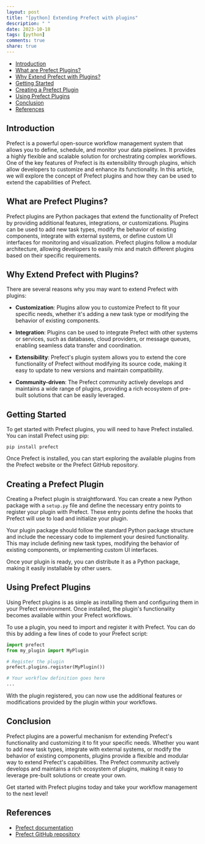 ```yaml
---
layout: post
title: "[python] Extending Prefect with plugins"
description: " "
date: 2023-10-18
tags: [python]
comments: true
share: true
---
```


- [Introduction](#introduction)
- [What are Prefect Plugins?](#what-are-prefect-plugins)
- [Why Extend Prefect with Plugins?](#why-extend-prefect-with-plugins)
- [Getting Started](#getting-started)
- [Creating a Prefect Plugin](#creating-a-prefect-plugin)
- [Using Prefect Plugins](#using-prefect-plugins)
- [Conclusion](#conclusion)
- [References](#references)

<!-- /TOC -->

## Introduction

Prefect is a powerful open-source workflow management system that allows you to define, schedule, and monitor your data pipelines. It provides a highly flexible and scalable solution for orchestrating complex workflows. One of the key features of Prefect is its extensibility through plugins, which allow developers to customize and enhance its functionality. In this article, we will explore the concept of Prefect plugins and how they can be used to extend the capabilities of Prefect.

## What are Prefect Plugins?

Prefect plugins are Python packages that extend the functionality of Prefect by providing additional features, integrations, or customizations. Plugins can be used to add new task types, modify the behavior of existing components, integrate with external systems, or define custom UI interfaces for monitoring and visualization. Prefect plugins follow a modular architecture, allowing developers to easily mix and match different plugins based on their specific requirements.

## Why Extend Prefect with Plugins?

There are several reasons why you may want to extend Prefect with plugins:

- **Customization**: Plugins allow you to customize Prefect to fit your specific needs, whether it's adding a new task type or modifying the behavior of existing components.

- **Integration**: Plugins can be used to integrate Prefect with other systems or services, such as databases, cloud providers, or message queues, enabling seamless data transfer and coordination.

- **Extensibility**: Prefect's plugin system allows you to extend the core functionality of Prefect without modifying its source code, making it easy to update to new versions and maintain compatibility.

- **Community-driven**: The Prefect community actively develops and maintains a wide range of plugins, providing a rich ecosystem of pre-built solutions that can be easily leveraged.

## Getting Started

To get started with Prefect plugins, you will need to have Prefect installed. You can install Prefect using pip:

```shell
pip install prefect
```

Once Prefect is installed, you can start exploring the available plugins from the Prefect website or the Prefect GitHub repository.

## Creating a Prefect Plugin

Creating a Prefect plugin is straightforward. You can create a new Python package with a `setup.py` file and define the necessary entry points to register your plugin with Prefect. These entry points define the hooks that Prefect will use to load and initialize your plugin.

Your plugin package should follow the standard Python package structure and include the necessary code to implement your desired functionality. This may include defining new task types, modifying the behavior of existing components, or implementing custom UI interfaces.

Once your plugin is ready, you can distribute it as a Python package, making it easily installable by other users.

## Using Prefect Plugins

Using Prefect plugins is as simple as installing them and configuring them in your Prefect environment. Once installed, the plugin's functionality becomes available within your Prefect workflows.

To use a plugin, you need to import and register it with Prefect. You can do this by adding a few lines of code to your Prefect script:

```python
import prefect
from my_plugin import MyPlugin

# Register the plugin
prefect.plugins.register(MyPlugin())

# Your workflow definition goes here
...
```

With the plugin registered, you can now use the additional features or modifications provided by the plugin within your workflows.

## Conclusion

Prefect plugins are a powerful mechanism for extending Prefect's functionality and customizing it to fit your specific needs. Whether you want to add new task types, integrate with external systems, or modify the behavior of existing components, plugins provide a flexible and modular way to extend Prefect's capabilities. The Prefect community actively develops and maintains a rich ecosystem of plugins, making it easy to leverage pre-built solutions or create your own.

Get started with Prefect plugins today and take your workflow management to the next level!

## References

- [Prefect documentation](https://docs.prefect.io/)
- [Prefect GitHub repository](https://github.com/PrefectHQ/prefect)